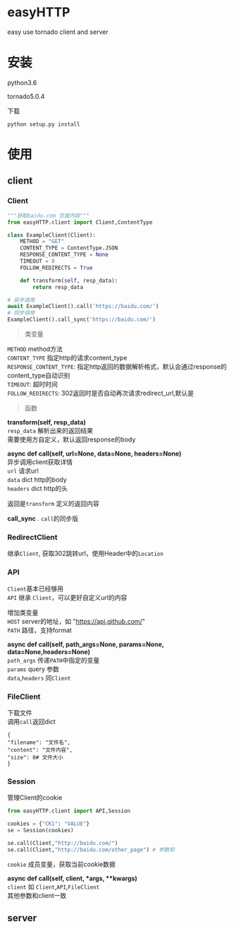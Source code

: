 # easyHTTP
easy use tornado client and server

# 安装

python3.6

tornado5.0.4

下载
```shell
python setup.py install
```

# 使用
## client
### Client

```python
"""获取baidu.com 页面内容"""
from easyHTTP.client import Client,ContentType

class ExampleClient(Client):
    METHOD = "GET"
    CONTENT_TYPE = ContentType.JSON
    RESPONSE_CONTENT_TYPE = None
    TIMEOUT = 0
    FOLLOW_REDIRECTS = True

    def transform(self, resp_data):
        return resp_data

# 异步调用
await ExampleClient().call('https://baidu.com/')
# 同步调用
ExampleClient().call_sync('https://baidu.com/')
```
> 类变量

`METHOD` method方法  
`CONTENT_TYPE` 指定http的请求content_type  
`RESPONSE_CONTENT_TYPE`: 指定http返回的数据解析格式，默认会通过response的content_type自动识别  
`TIMEOUT`: 超时时间  
`FOLLOW_REDIRECTS`: 302返回时是否自动再次请求redirect_url,默认是  

> 函数

**transform(self, resp_data)**  
`resp_data` 解析出来的返回结果  
需要使用方自定义，默认返回response的body  

**async def call(self, url=None, data=None, headers=None)**  
异步调用client获取详情  
`url` 请求url  
`data` dict http的body  
`headers` dict http的头  

返回是`transform` 定义的返回内容

**call_sync** . 
`call`的同步版

### RedirectClient
继承`Client`, 获取302跳转url，使用Header中的`Location`

### API
`Client`基本已经够用  
`API` 继承 `Client`，可以更好自定义url的内容

增加类变量  
`HOST` server的地址，如 "https://api.github.com/"  
`PATH` 路径，支持format  

**async def call(self, path_args=None, params=None, data=None,headers=None)**  
`path_args` 传递`PATH`中指定的变量  
`params` query 参数  
`data`,`headers` 同`Client`  

### FileClient
下载文件  
调用`call`返回dict
```
{
"filename": "文件名",
"content": "文件内容",
"size": 0# 文件大小
}
```

### Session
管理Client的cookie


```python
from easyHTTP.client import API,Session

cookies = {"CK1": "VALUE"}
se = Session(cookies)  

se.call(Client,"http://baidu.com/")
se.call(Client,"http://baidu.com/other_page") # 参数和

```

`cookie` 成员变量，获取当前cookie数据

**async def call(self, client, \*args, \*\*kwargs)**  
`client` 如 `Client`,`API`,`FileClient`  
其他参数和client一致  

## server
